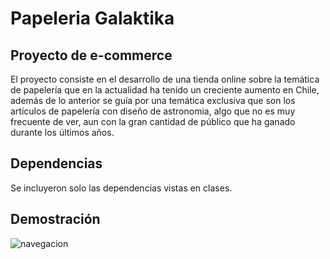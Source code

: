 # Papeleria Galaktika
## Proyecto de e-commerce

El proyecto consiste en el desarrollo de una tienda online sobre la temática de papelería que en la actualidad ha tenido un creciente aumento en Chile, además de lo anterior se guía por una temática exclusiva que son los artículos de papelería con diseño de astronomia, algo que no es muy frecuente de ver, aun con la gran cantidad de público que ha ganado durante los últimos años.  

## Dependencias

Se incluyeron solo las dependencias vistas en clases.


## Demostración

![navegacion](https://user-images.githubusercontent.com/93208325/157936308-b7654078-56db-4a29-acbb-32e04fa674de.gif)
